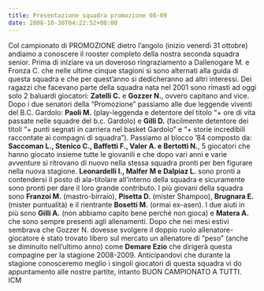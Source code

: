 ```yaml
---
title: Presentazione squadra promozione 08-09
date: 2008-10-30T04:22:52+00:00
---
```

Col campionato di PROMOZIONE dietro l’angolo (inizio venerdì 31 ottobre) andiamo a conoscere il rooster completo della nostra seconda squadra senior. Prima di iniziare va un doveroso ringraziamento a Dallenogare M. e Fronza C. che nelle ultime cinque stagioni si sono alternati alla guida di questa squadra e che per quest’anno si dedicheranno ad altri interessi. Dei ragazzi che facevano parte della squadra nata nel 2001 sono rimasti ad oggi solo 2 baluardi giocatori: **Zatelli C.** e **Gozzer N.**, ovvero capitano and vice. Dopo i due senatori della “Promozione” passiamo alle due leggende viventi del B.C. Gardolo: **Paoli M.** (play-leggenda e detentore del titolo “+ ore di vita passate nelle squadre del b.c. Gardolo) e **Gilli D.** (facilmente detentore dei titoli “+ punti segnati in carriera nel basket Gardolo” e “+ storie incredibili raccontate ai compagni di squadra”). Passiamo al blocco ’84 composto da: **Saccoman L., Stenico C., Baffetti F., Valer A. e Bertotti N.**, 5 giocatori che hanno giocato insieme tutte le giovanili e che dopo vari anni e varie avventure si ritrovano di nuovo nella stessa squadra pronti per ben figurare nella nuova stagione. **Leonardelli I., Malfer M e Dalpiaz L.** sono pronti a contendersi il posto di ala-titolare all’interno della squadra e sicuramente sono pronti per dare il loro grande contributo. I più giovani della squadra sono **Franzoi M.** (mastro-birraio), **Pisetta D.** (mister Shampoo), **Brugnara E.** (mister puntualità) e il rientrante **Bosetti M.** (ormai ex-asen). I due aiuti in più sono **Gilli A.** (non abbiamo capito bene perché non gioca) e **Matera A.** che sono sempre presenti agli allenamenti. Dopo che nei mesi estivi sembrava che Gozzer N. dovesse svolgere il doppio ruolo allenatore-giocatore è stato trovato libero sul mercato un allenatore di “peso” (anche se diminuito nell’ultimo anno) come **Demare Ezio** che dirigerà questa compagine per la stagione 2008-2009. Anticipandovi che durante la stagione conosceremo meglio i singoli giocatori di questa squadra vi do appuntamento alle nostre partite, intanto BUON CAMPIONATO A TUTTI. ICM